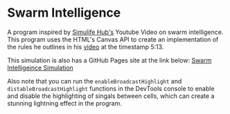 # Swarm Intelligence
A program inspired by [Simulife Hub's](https://www.youtube.com/@wallcraft-video) Youtube Video on swarm intelligence. This program uses the HTML's Canvas API to create an implementation of the rules he outlines in his [video](https://www.youtube.com/watch?v=Yu7sF9rcVJY) at the timestamp 5:13.

This simulation is also has a GitHub Pages site at the link below:
[Swarm Intelligeince Simulation](https://justinebanks.github.io/SwarmIntelligence)

Also note that you can run the `enableBroadcastHighlight` and `distableBroadcastHighlight` functions in the DevTools console to enable and disable the highlighting of singals between cells, which can create a stunning lightning effect in the program.